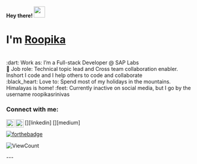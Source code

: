 <!-- 👋 Hi, I’m @roopikasrinivas
👀 I’m interested in coding and hiking
<h4> Hey there! 👋 </h4>  -->

<h4> Hey there! <img src="https://raw.githubusercontent.com/roopikasrinivas/roopikasrinivas/main/gifs/wave.gif" width="30px"> </h4>

# I'm [Roopika](https://www.linkedin.com/in/roopikasrinivas/)
<br>
:dart: Work as: I’m a Full-stack Developer @ SAP Labs
<br>
👀 Job role: Technical topic lead and Cross team collaboration enabler. Inshort I code and I help others to code and collaborate
<br>
:black_heart: Love to: Spend most of my holidays in the mountains. Himalayas is home!
:feet: Currently inactive on social media, but I go by the username roopikasrinivas

<!-- ![Roopika's Github Stats](https://github-readme-stats.vercel.app/api?username=roopikasrinivas)-->
### Connect with me:

[<img align="left" alt="roopikasrinivas | LinkedIn" width="22px" src="https://cdn.jsdelivr.net/npm/simple-icons@v3/icons/linkedin.svg" />][linkedin]
[<img align="left" alt="roopikasrinivas | Medium" width="22px" src="https://cdn.jsdelivr.net/npm/simple-icons@v3/icons/medium.svg" />][medium]
<br />

<div justifyContent="space-between">
 
[![forthebadge](https://forthebadge.com/images/badges/built-with-love.svg)](https://github.com/roopikasrinivas/)
 
![ViewCount](https://views.whatilearened.today/views/github/roopikasrinivas/roopikasrinivas.svg)
 
</div>
 ---
